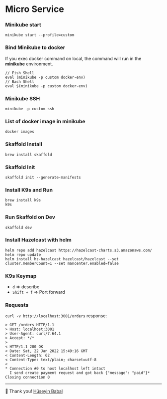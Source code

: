 # Micro Service

### Minikube start
```shell
minikube start --profile=custom
```

### Bind Minikube to docker
If you exec docker command on local, the command will run in the **minikube** environment.
```shell
// Fish Shell
eval (minikube -p custom docker-env)
// Bash Shell
eval $(minikube -p custom docker-env)

```
### Minikube SSH
```shell
minikube -p custom ssh
```
### List of docker image in minikube
```shell
docker images
```

### Skaffold Install
```shell
brew install skaffold
```

### Skaffold Init
```shell
skaffold init --generate-manifests
```

### Install K9s and Run
```shell
brew install k9s
k9s
```

### Run Skaffold on Dev
```shell
skaffold dev
```

### Install Hazelcast with helm

```shell
helm repo add hazelcast https://hazelcast-charts.s3.amazonaws.com/
helm repo update
helm install hz-hazelcast hazelcast/hazelcast --set cluster.memberCount=1 --set mancenter.enabled=false
```

### K9s Keymap
- ``d`` => describe
- ``Shift + f`` => Port forward

### Requests

``curl -v http://localhost:3001/orders``
response:
```
> GET /orders HTTP/1.1
> Host: localhost:3001
> User-Agent: curl/7.64.1
> Accept: */*
>
< HTTP/1.1 200 OK
< Date: Sat, 22 Jan 2022 15:49:16 GMT
< Content-Length: 62
< Content-Type: text/plain; charset=utf-8
<
* Connection #0 to host localhost left intact
  I send create payment request and got back {"message": "paid"}* Closing connection 0
```

---
🎉 Thank you! [Hüseyin Babal](https://github.com/huseyinbabal)